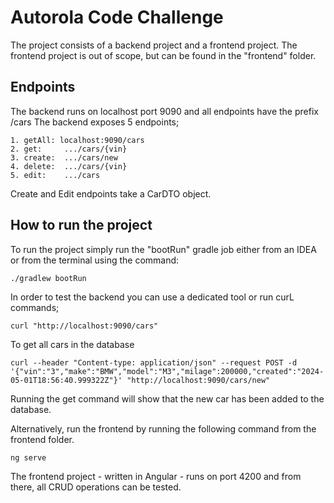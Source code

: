 # Autorola Code Challenge
The project consists of a backend project and a frontend project. The frontend project is out of scope, but can be found in the "frontend" folder.

## Endpoints
The backend runs on localhost port 9090 and all endpoints have the prefix /cars
The backend exposes 5 endpoints;
```
1. getAll: localhost:9090/cars
2. get:     .../cars/{vin}
3. create:  .../cars/new
4. delete:  .../cars/{vin}
5. edit:    .../cars
```

Create and Edit endpoints take a CarDTO object.

## How to run the project
To run the project simply run the "bootRun" gradle job either from an IDEA or from the terminal using the command:
```
./gradlew bootRun
```

In order to test the backend you can use a dedicated tool or run curL commands;

```
curl "http://localhost:9090/cars"
```
To get all cars in the database

```
curl --header "Content-type: application/json" --request POST -d '{"vin":"3","make":"BMW","model":"M3","milage":200000,"created":"2024-05-01T18:56:40.999322Z"}' "http://localhost:9090/cars/new"
```

Running the get command will show that the new car has been added to the database.

Alternatively, run the frontend by running the following command from the frontend folder.
```
ng serve
```

The frontend project - written in Angular - runs on port 4200 and from there, all CRUD operations can be tested.
